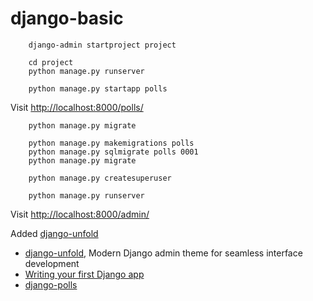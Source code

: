 # django-basic

        django-admin startproject project

        cd project
        python manage.py runserver

        python manage.py startapp polls

Visit [http://localhost:8000/polls/](http://localhost:8000/polls/)

        python manage.py migrate

        python manage.py makemigrations polls
        python manage.py sqlmigrate polls 0001
        python manage.py migrate

        python manage.py createsuperuser

        python manage.py runserver

Visit [http://localhost:8000/admin/](http://localhost:8000/admin/)

Added [django-unfold]


* [django-unfold], Modern Django admin theme for seamless interface development
* [Writing your first Django app]
* [django-polls]


[django-unfold]: https://github.com/unfoldadmin/django-unfold
[Writing your first Django app]: https://docs.djangoproject.com/en/5.0/intro/tutorial01/
[django-polls]: https://github.com/do-community/django-polls